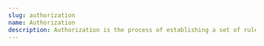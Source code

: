 ```yaml
---
slug: authorization
name: Authorization
description: Authorization is the process of establishing a set of rules that describes the permissible actions that can be performed on a resource.
---
```

